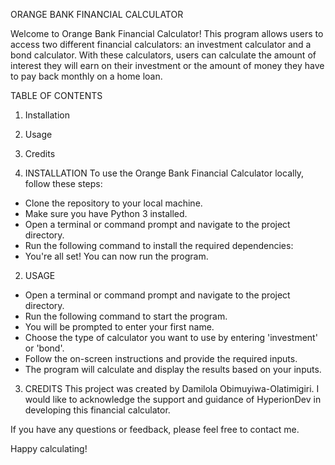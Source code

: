 ORANGE BANK FINANCIAL CALCULATOR

Welcome to Orange Bank Financial Calculator! This program allows users to access two different financial calculators: an investment calculator and a bond calculator. With these calculators, users can calculate the amount of interest they will earn on their investment or the amount of money they have to pay back monthly on a home loan.

TABLE OF CONTENTS
1. Installation
2. Usage
3. Credits


1. INSTALLATION
To use the Orange Bank Financial Calculator locally, follow these steps:
- Clone the repository to your local machine.
- Make sure you have Python 3 installed.
- Open a terminal or command prompt and navigate to the project directory.
- Run the following command to install the required dependencies:
- You're all set! You can now run the program.

2. USAGE
- Open a terminal or command prompt and navigate to the project directory.
- Run the following command to start the program.
- You will be prompted to enter your first name.
- Choose the type of calculator you want to use by entering 'investment' or 'bond'.
- Follow the on-screen instructions and provide the required inputs.
- The program will calculate and display the results based on your inputs.

3. CREDITS
This project was created by Damilola Obimuyiwa-Olatimigiri. I would like to acknowledge the support and guidance of HyperionDev in developing this financial calculator.

If you have any questions or feedback, please feel free to contact me.

Happy calculating!
